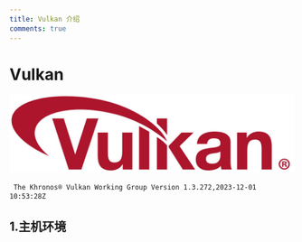 ```yaml
---
title: Vulkan 介绍
comments: true
---
```

# Vulkan
![](Images/vulkan.jpg)

     The Khronos® Vulkan Working Group Version 1.3.272,2023-12-01 10:53:28Z
## 1.主机环境
